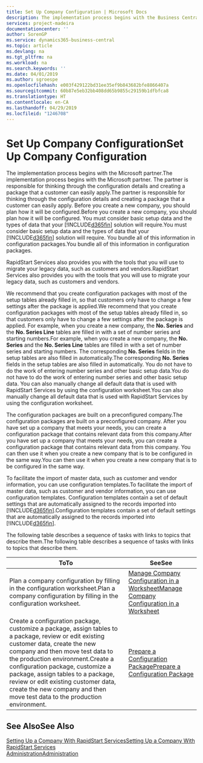 ```yaml
---
title: Set Up Company Configuration | Microsoft Docs
description: The implementation process begins with the Business Central solution will require. You bundle all of this information into configuration packages.
services: project-madeira
documentationcenter: ''
author: SorenGP
ms.service: dynamics365-business-central
ms.topic: article
ms.devlang: na
ms.tgt_pltfrm: na
ms.workload: na
ms.search.keywords: ''
ms.date: 04/01/2019
ms.author: sgroespe
ms.openlocfilehash: e003f429122bd31ee35ef9b843682bfe8866407a
ms.sourcegitcommit: 60b87e5eb32bb408dd65b9855c29159b1dfbfca8
ms.translationtype: HT
ms.contentlocale: en-CA
ms.lasthandoff: 04/29/2019
ms.locfileid: "1246708"
---
```

# <a name="set-up-company-configuration"></a><span data-ttu-id="49ff5-104">Set Up Company Configuration</span><span class="sxs-lookup"><span data-stu-id="49ff5-104">Set Up Company Configuration</span></span>
<span data-ttu-id="49ff5-105">The implementation process begins with the Microsoft partner.</span><span class="sxs-lookup"><span data-stu-id="49ff5-105">The implementation process begins with the Microsoft partner.</span></span> <span data-ttu-id="49ff5-106">The partner is responsible for thinking through the configuration details and creating a package that a customer can easily apply.</span><span class="sxs-lookup"><span data-stu-id="49ff5-106">The partner is responsible for thinking through the configuration details and creating a package that a customer can easily apply.</span></span> <span data-ttu-id="49ff5-107">Before you create a new company, you should plan how it will be configured.</span><span class="sxs-lookup"><span data-stu-id="49ff5-107">Before you create a new company, you should plan how it will be configured.</span></span> <span data-ttu-id="49ff5-108">You must consider basic setup data and the types of data that your [!INCLUDE[d365fin](includes/d365fin_md.md)] solution will require.</span><span class="sxs-lookup"><span data-stu-id="49ff5-108">You must consider basic setup data and the types of data that your [!INCLUDE[d365fin](includes/d365fin_md.md)] solution will require.</span></span> <span data-ttu-id="49ff5-109">You bundle all of this information in configuration packages.</span><span class="sxs-lookup"><span data-stu-id="49ff5-109">You bundle all of this information in configuration packages.</span></span>

<span data-ttu-id="49ff5-110">RapidStart Services also provides you with the tools that you will use to migrate your legacy data, such as customers and vendors.</span><span class="sxs-lookup"><span data-stu-id="49ff5-110">RapidStart Services also provides you with the tools that you will use to migrate your legacy data, such as customers and vendors.</span></span>  

<span data-ttu-id="49ff5-111">We recommend that you create configuration packages with most of the setup tables already filled in, so that customers only have to change a few settings after the package is applied.</span><span class="sxs-lookup"><span data-stu-id="49ff5-111">We recommend that you create configuration packages with most of the setup tables already filled in, so that customers only have to change a few settings after the package is applied.</span></span> <span data-ttu-id="49ff5-112">For example, when you create a new company, the **No. Series** and the **No. Series Line** tables are filled in with a set of number series and starting numbers.</span><span class="sxs-lookup"><span data-stu-id="49ff5-112">For example, when you create a new company, the **No. Series** and the **No. Series Line** tables are filled in with a set of number series and starting numbers.</span></span> <span data-ttu-id="49ff5-113">The corresponding **No. Series** fields in the setup tables are also filled in automatically.</span><span class="sxs-lookup"><span data-stu-id="49ff5-113">The corresponding **No. Series** fields in the setup tables are also filled in automatically.</span></span> <span data-ttu-id="49ff5-114">You do not have to do the work of entering number series and other basic setup data.</span><span class="sxs-lookup"><span data-stu-id="49ff5-114">You do not have to do the work of entering number series and other basic setup data.</span></span> <span data-ttu-id="49ff5-115">You can also manually change all default data that is used with RapidStart Services by using the configuration worksheet.</span><span class="sxs-lookup"><span data-stu-id="49ff5-115">You can also manually change all default data that is used with RapidStart Services by using the configuration worksheet.</span></span>  

<span data-ttu-id="49ff5-116">The configuration packages are built on a preconfigured company.</span><span class="sxs-lookup"><span data-stu-id="49ff5-116">The configuration packages are built on a preconfigured company.</span></span> <span data-ttu-id="49ff5-117">After you have set up a company that meets your needs, you can create a configuration package that contains relevant data from this company.</span><span class="sxs-lookup"><span data-stu-id="49ff5-117">After you have set up a company that meets your needs, you can create a configuration package that contains relevant data from this company.</span></span> <span data-ttu-id="49ff5-118">You can then use it when you create a new company that is to be configured in the same way.</span><span class="sxs-lookup"><span data-stu-id="49ff5-118">You can then use it when you create a new company that is to be configured in the same way.</span></span>  

<span data-ttu-id="49ff5-119">To facilitate the import of master data, such as customer and vendor information, you can use configuration templates.</span><span class="sxs-lookup"><span data-stu-id="49ff5-119">To facilitate the import of master data, such as customer and vendor information, you can use configuration templates.</span></span> <span data-ttu-id="49ff5-120">Configuration templates contain a set of default settings that are automatically assigned to the records imported into [!INCLUDE[d365fin](includes/d365fin_md.md)].</span><span class="sxs-lookup"><span data-stu-id="49ff5-120">Configuration templates contain a set of default settings that are automatically assigned to the records imported into [!INCLUDE[d365fin](includes/d365fin_md.md)].</span></span>

<span data-ttu-id="49ff5-121">The following table describes a sequence of tasks with links to topics that describe them.</span><span class="sxs-lookup"><span data-stu-id="49ff5-121">The following table describes a sequence of tasks with links to topics that describe them.</span></span>

|<span data-ttu-id="49ff5-122">**To**</span><span class="sxs-lookup"><span data-stu-id="49ff5-122">**To**</span></span>|<span data-ttu-id="49ff5-123">**See**</span><span class="sxs-lookup"><span data-stu-id="49ff5-123">**See**</span></span>|  
|------------|-------------|  
|<span data-ttu-id="49ff5-124">Plan a company configuration by filling in the configuration worksheet.</span><span class="sxs-lookup"><span data-stu-id="49ff5-124">Plan a company configuration by filling in the configuration worksheet.</span></span>|[<span data-ttu-id="49ff5-125">Manage Company Configuration in a Worksheet</span><span class="sxs-lookup"><span data-stu-id="49ff5-125">Manage Company Configuration in a Worksheet</span></span>](admin-how-to-manage-company-configuration-in-a-worksheet.md)|  
|<span data-ttu-id="49ff5-126">Create a configuration package, customize a package, assign tables to a package, review or edit existing customer data, create the new company and then move test data to the production environment.</span><span class="sxs-lookup"><span data-stu-id="49ff5-126">Create a configuration package, customize a package, assign tables to a package, review or edit existing customer data, create the new company and then move test data to the production environment.</span></span>|[<span data-ttu-id="49ff5-127">Prepare a Configuration Package</span><span class="sxs-lookup"><span data-stu-id="49ff5-127">Prepare a Configuration Package</span></span>](admin-how-to-prepare-a-configuration-package.md)| 

## <a name="see-also"></a><span data-ttu-id="49ff5-128">See Also</span><span class="sxs-lookup"><span data-stu-id="49ff5-128">See Also</span></span>  
[<span data-ttu-id="49ff5-129">Setting Up a Company With RapidStart Services</span><span class="sxs-lookup"><span data-stu-id="49ff5-129">Setting Up a Company With RapidStart Services</span></span>](admin-set-up-a-company-with-rapidstart.md)  
[<span data-ttu-id="49ff5-130">Administration</span><span class="sxs-lookup"><span data-stu-id="49ff5-130">Administration</span></span>](admin-setup-and-administration.md)
